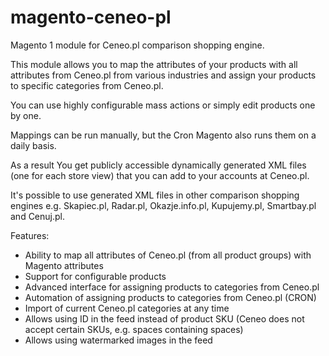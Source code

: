 # magento-ceneo-pl
Magento 1 module for Ceneo.pl comparison shopping engine.

This module allows you to map the attributes of your products with all attributes from Ceneo.pl from various industries and assign your products to specific categories from Ceneo.pl.

You can use highly configurable mass actions or simply edit products one by one.

Mappings can be run manually, but the Cron Magento also runs them on a daily basis.

As a result You get publicly accessible dynamically generated XML files (one for each store view) that you can add to your accounts at Ceneo.pl.

It's possible to use generated XML files in other comparison shopping engines e.g. Skapiec.pl, Radar.pl, Okazje.info.pl, Kupujemy.pl, Smartbay.pl and Cenuj.pl.

Features:
* Ability to map all attributes of Ceneo.pl (from all product groups) with Magento attributes
* Support for configurable products
* Advanced interface for assigning products to categories from Ceneo.pl
* Automation of assigning products to categories from Ceneo.pl (CRON)
* Import of current Ceneo.pl categories at any time
* Allows using ID in the feed instead of product SKU (Ceneo does not accept certain SKUs, e.g. spaces containing spaces)
* Allows using watermarked images in the feed